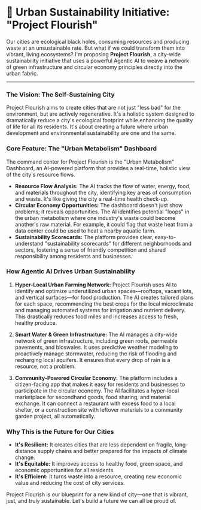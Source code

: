 # 🌿 Urban Sustainability Initiative: "Project Flourish"

Our cities are ecological black holes, consuming resources and producing waste at an unsustainable rate. But what if we could transform them into vibrant, living ecosystems? I'm proposing **Project Flourish**, a city-wide sustainability initiative that uses a powerful Agentic AI to weave a network of green infrastructure and circular economy principles directly into the urban fabric.

---

### The Vision: The Self-Sustaining City

Project Flourish aims to create cities that are not just "less bad" for the environment, but are actively regenerative. It's a holistic system designed to dramatically reduce a city's ecological footprint while enhancing the quality of life for all its residents. It's about creating a future where urban development and environmental sustainability are one and the same.

### Core Feature: The "Urban Metabolism" Dashboard

The command center for Project Flourish is the "Urban Metabolism" Dashboard, an AI-powered platform that provides a real-time, holistic view of the city's resource flows.

-   **Resource Flow Analysis:** The AI tracks the flow of water, energy, food, and materials throughout the city, identifying key areas of consumption and waste. It's like giving the city a real-time health check-up.
-   **Circular Economy Opportunities:** The dashboard doesn't just show problems; it reveals opportunities. The AI identifies potential "loops" in the urban metabolism where one industry's waste could become another's raw material. For example, it could flag that waste heat from a data center could be used to heat a nearby aquatic farm.
-   **Sustainability Scorecards:** The platform provides clear, easy-to-understand "sustainability scorecards" for different neighborhoods and sectors, fostering a sense of friendly competition and shared responsibility among residents and businesses.

### How Agentic AI Drives Urban Sustainability

1.  **Hyper-Local Urban Farming Network:** Project Flourish uses AI to identify and optimize underutilized urban spaces—rooftops, vacant lots, and vertical surfaces—for food production. The AI creates tailored plans for each space, recommending the best crops for the local microclimate and managing automated systems for irrigation and nutrient delivery. This drastically reduces food miles and increases access to fresh, healthy produce.

2.  **Smart Water & Green Infrastructure:** The AI manages a city-wide network of green infrastructure, including green roofs, permeable pavements, and bioswales. It uses predictive weather modeling to proactively manage stormwater, reducing the risk of flooding and recharging local aquifers. It ensures that every drop of rain is a resource, not a problem.

3.  **Community-Powered Circular Economy:** The platform includes a citizen-facing app that makes it easy for residents and businesses to participate in the circular economy. The AI facilitates a hyper-local marketplace for secondhand goods, food sharing, and material exchange. It can connect a restaurant with excess food to a local shelter, or a construction site with leftover materials to a community garden project, all automatically.

### Why This is the Future for Our Cities

-   **It's Resilient:** It creates cities that are less dependent on fragile, long-distance supply chains and better prepared for the impacts of climate change.
-   **It's Equitable:** It improves access to healthy food, green space, and economic opportunities for all residents.
-   **It's Efficient:** It turns waste into a resource, creating new economic value and reducing the cost of city services.

Project Flourish is our blueprint for a new kind of city—one that is vibrant, just, and truly sustainable. Let's build a future we can all be proud of. 